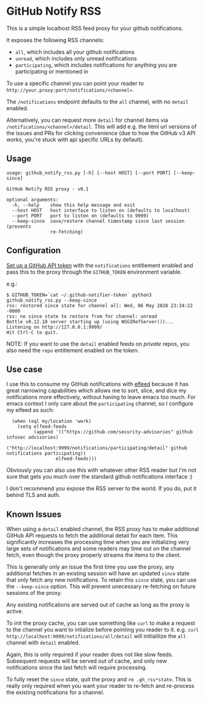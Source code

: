 # GitHub Notify RSS

This is a simple localhost RSS feed proxy for your github notifications.

It exposes the following RSS channels:

- `all`, which includes all your github notifications
- `unread`, which includes only unread notifications
- `participating`, which includes notifications for anything you are participating or mentioned in

To use a specific channel you can point your reader to `http://your.proxy:port/notifications/<channel>`.

The `/notifications` endpoint defaults to the `all` channel, with no `detail` enabled.

Alternatively, you can request more `detail` for channel items via `/notifications/<channel>/detail`. This will add e.g. the html url versions of the issues and PRs for clicking convenience (due to how the GitHub v3 API works, you're stuck with api specific URLs by default).

## Usage

```
usage: github_notify_rss.py [-h] [--host HOST] [--port PORT] [--keep-since]

GitHub Notify RSS proxy - v0.1

optional arguments:
  -h, --help    show this help message and exit
  --host HOST   host interface to listen on (defaults to localhost)
  --port PORT   port to listen on (defaults to 9999)
  --keep-since  save/restore channel timestamp since last session (prevents
                re-fetching)
```

## Configuration

[Set up a GitHub API token](https://help.github.com/en/github/authenticating-to-github/creating-a-personal-access-token-for-the-command-line) with the `notifications` entitlement enabled and pass this to the proxy through the `GITHUB_TOKEN` environment variable.

e.g.:
```
$ GITHUB_TOKEN=`cat ~/.github-notifier-token` python3 github_notify_rss.py --keep-since
rss: restored since state for channel all: Wed, 06 May 2020 23:34:22 -0000
rss: no since state to restore from for channel: unread
Bottle v0.12.18 server starting up (using WSGIRefServer())...
Listening on http://127.0.0.1:9999/
Hit Ctrl-C to quit.
```

NOTE: If you want to use the `detail` enabled feeds on _private_ repos, you also need the `repo` entitlement enabled on the token.

## Use case

I use this to consume my GitHub notifications with [elfeed](https://github.com/skeeto/elfeed) because it has great narrowing capabilities which allows me to sort, slice, and dice my notifications more effectively, without having to leave emacs too much. For emacs context I only care about the `participating` channel, so I configure my elfeed as such:

```elisp
  (when (eql my/location 'work)
    (setq elfeed-feeds
          (append '(("https://github.com/security-advisories" github infosec advisories)
                    ("http://localhost:9999/notifications/participating/detail" github notifications participating))
                  elfeed-feeds)))
```

Obviously you can also use this with whatever other RSS reader but I'm not sure that gets you much over the standard github notifications interface :)

I don't recommend you expose the RSS server to the world. If you do, put it behind TLS and auth.

## Known Issues

When using a `detail` enabled channel, the RSS proxy has to make additional GitHub API requests to fetch the additional detail for each item. This significantly increases the processing time when you are initializing very large sets of notifications and some readers may time out on the channel fetch, even though the proxy properly streams the items to the client.

This is generally only an issue the first time you use the proxy, any additional fetches in an existing session will have an updated `since` state that only fetch any new notifications. To retain this `since` state, you can use the `--keep-since` option. This will prevent unecessary re-fetching on future sessions of the proxy.

Any existing notifications are served out of cache as long as the proxy is active.

To init the proxy cache, you can use something like `curl` to make a request to the channel you want to intialize before pointing you reader to it. e.g. `curl http://localhost:9999/notifications/all/detail` will initialilize the `all` channel with `detail` enabled.

Again, this is only required if your reader does not like slow feeds. Subsequent requests will be served out of cache, and only new notifications since the last fetch will require processing.

To fully reset the `since` state, quit the proxy and `rm .gh_rss*state`. This is really only required when you want your reader to re-fetch and re-process the existing notifications for a channel.
